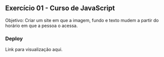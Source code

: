 <h2>Exercício 01 - Curso de JavaScript</h2>

<p>Objetivo: Criar um site em que a imagem, fundo e texto mudem a partir do horário em que a pessoa o acessa.</p>

<h3>Deploy</h3>
<p> Link para visualização <a style="text-decoration: none;" href="https://abeatrizsc.github.io/javascript/exercicios/exercicio01/">aqui</a>.</p>
